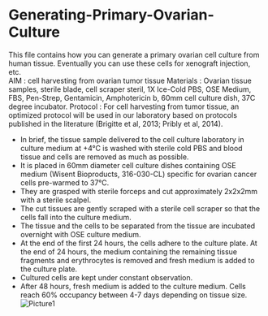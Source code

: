 # Generating-Primary-Ovarian-Culture
This file contains how you can generate a primary ovarian cell culture from human tissue. Eventually you can use these cells for xenograft injection, etc.  
AIM : cell harvesting from ovarian tumor tissue
Materials : Ovarian tissue samples, sterile blade, cell scraper steril, 1X Ice-Cold PBS, OSE Medium, FBS, Pen-Strep, Gentamicin, Amphotericin b, 60mm cell culture dish, 37C degree incubator.
Protocol :
For cell harvesting from tumor tissue, an optimized protocol will be used in our laboratory based on protocols published in the literature (Brigitte et al, 2013; Pribly et al, 2014). 
- In brief, the tissue sample delivered to the cell culture laboratory in culture medium at +4°C is washed with sterile cold PBS and blood tissue and cells are removed as much as possible. 
- It is placed in 60mm diameter cell culture dishes containing OSE medium (Wisent Bioproducts, 316-030-CL) specific for ovarian cancer cells pre-warmed to 37°C. 
- They are grasped with sterile forceps and cut approximately 2x2x2mm with a sterile scalpel. 
- The cut tissues are gently scraped with a sterile cell scraper so that the cells fall into the culture medium.
- The tissue and the cells to be separated from the tissue are incubated overnight with OSE culture medium. 
- At the end of the first 24 hours, the cells adhere to the culture plate. At the end of 24 hours, the medium containing the remaining tissue fragments and erythrocytes is removed and fresh medium is added to the culture plate. 
- Cultured cells are kept under constant observation.
- After 48 hours, fresh medium is added to the culture medium. Cells reach 60% occupancy between 4-7 days depending on tissue size.   
![Picture1](https://github.com/esra-ersoz/Generating-Primary-Ovarian-Culture/assets/148062104/26074c39-fd22-4086-8777-e25e1d936f0d)
